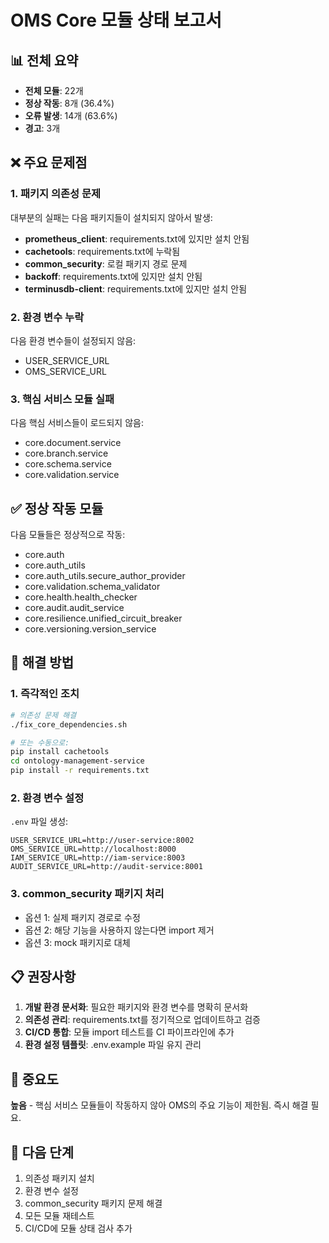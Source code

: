 # OMS Core 모듈 상태 보고서

## 📊 전체 요약

- **전체 모듈**: 22개
- **정상 작동**: 8개 (36.4%)
- **오류 발생**: 14개 (63.6%)
- **경고**: 3개

## ❌ 주요 문제점

### 1. 패키지 의존성 문제

대부분의 실패는 다음 패키지들이 설치되지 않아서 발생:

- **prometheus_client**: requirements.txt에 있지만 설치 안됨
- **cachetools**: requirements.txt에 누락됨
- **common_security**: 로컬 패키지 경로 문제
- **backoff**: requirements.txt에 있지만 설치 안됨
- **terminusdb-client**: requirements.txt에 있지만 설치 안됨

### 2. 환경 변수 누락

다음 환경 변수들이 설정되지 않음:
- USER_SERVICE_URL
- OMS_SERVICE_URL

### 3. 핵심 서비스 모듈 실패

다음 핵심 서비스들이 로드되지 않음:
- core.document.service
- core.branch.service  
- core.schema.service
- core.validation.service

## ✅ 정상 작동 모듈

다음 모듈들은 정상적으로 작동:
- core.auth
- core.auth_utils
- core.auth_utils.secure_author_provider
- core.validation.schema_validator
- core.health.health_checker
- core.audit.audit_service
- core.resilience.unified_circuit_breaker
- core.versioning.version_service

## 🔧 해결 방법

### 1. 즉각적인 조치

```bash
# 의존성 문제 해결
./fix_core_dependencies.sh

# 또는 수동으로:
pip install cachetools
cd ontology-management-service
pip install -r requirements.txt
```

### 2. 환경 변수 설정

`.env` 파일 생성:
```env
USER_SERVICE_URL=http://user-service:8002
OMS_SERVICE_URL=http://localhost:8000
IAM_SERVICE_URL=http://iam-service:8003
AUDIT_SERVICE_URL=http://audit-service:8001
```

### 3. common_security 패키지 처리

- 옵션 1: 실제 패키지 경로로 수정
- 옵션 2: 해당 기능을 사용하지 않는다면 import 제거
- 옵션 3: mock 패키지로 대체

## 📋 권장사항

1. **개발 환경 문서화**: 필요한 패키지와 환경 변수를 명확히 문서화
2. **의존성 관리**: requirements.txt를 정기적으로 업데이트하고 검증
3. **CI/CD 통합**: 모듈 import 테스트를 CI 파이프라인에 추가
4. **환경 설정 템플릿**: .env.example 파일 유지 관리

## 🚨 중요도

**높음** - 핵심 서비스 모듈들이 작동하지 않아 OMS의 주요 기능이 제한됨. 즉시 해결 필요.

## 📅 다음 단계

1. 의존성 패키지 설치
2. 환경 변수 설정
3. common_security 패키지 문제 해결
4. 모든 모듈 재테스트
5. CI/CD에 모듈 상태 검사 추가
